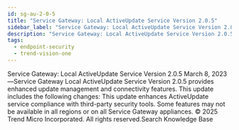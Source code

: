 ```yaml
---
id: sg-au-2-0-5
title: "Service Gateway: Local ActiveUpdate Service Version 2.0.5"
sidebar_label: "Service Gateway: Local ActiveUpdate Service Version 2.0.5"
description: "Service Gateway: Local ActiveUpdate Service Version 2.0.5"
tags:
  - endpoint-security
  - trend-vision-one
---
```


 Service Gateway: Local ActiveUpdate Service Version 2.0.5 March 8, 2023—Service Gateway Local ActiveUpdate Service Version 2.0.5 provides enhanced update management and connectivity features. This update includes the following changes: This update enhances ActiveUpdate service compliance with third-party security tools. Some features may not be available in all regions or on all Service Gateway appliances. © 2025 Trend Micro Incorporated. All rights reserved.Search Knowledge Base